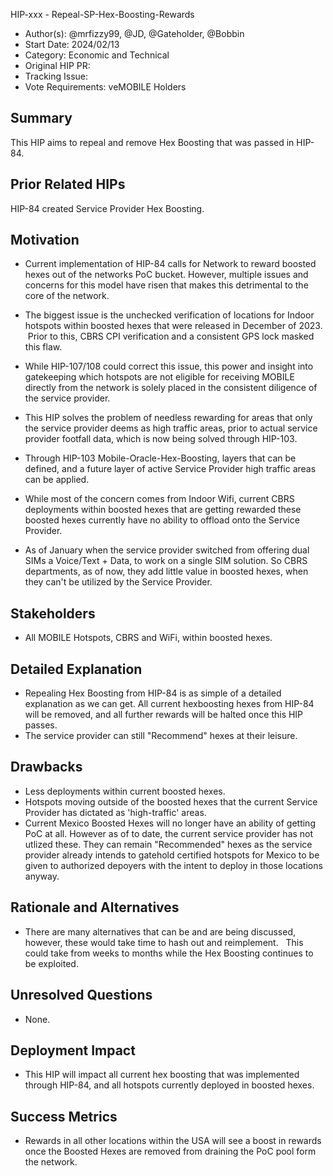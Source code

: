 HIP-xxx - Repeal-SP-Hex-Boosting-Rewards

- Author(s): @mrfizzy99, @JD, @Gateholder, @Bobbin
- Start Date: 2024/02/13
- Category: Economic and Technical
- Original HIP PR: <!-- leave this empty; maintainer will fill in ID of this pull request -->
- Tracking Issue: <!-- leave this empty; maintainer will create a discussion issue -->
- Vote Requirements: veMOBILE Holders

## Summary

This HIP aims to repeal and remove Hex Boosting that was passed in HIP-84. 

<!-- Read the content requests in all sections before starting to write any section. -->

## Prior Related HIPs
HIP-84 created Service Provider Hex Boosting.


## Motivation

- Current implementation of HIP-84 calls for Network to reward boosted hexes out of the networks PoC bucket. However, multiple issues and concerns for this model have risen that makes this detrimental to the core of the network.
- The biggest issue is the unchecked verification of locations for Indoor hotspots within boosted hexes that were released in December of 2023.  Prior to this, CBRS CPI verification and a consistent GPS lock masked this flaw.
- While HIP-107/108 could correct this issue, this power and insight into gatekeeping which hotspots are not eligible for receiving MOBILE directly from the network is solely placed in the consistent diligence of the service provider.

- This HIP solves the problem of needless rewarding for areas that only the service provider deems as high traffic areas, prior to actual service provider footfall data, which is now being solved through HIP-103.
- Through HIP-103 Mobile-Oracle-Hex-Boosting, layers that can be defined, and a future layer of active Service Provider high traffic areas can be applied.  

- While most of the concern comes from Indoor Wifi, current CBRS deployments within boosted hexes that are getting rewarded these boosted hexes currently have no ability to offload onto the Service Provider.
- As of January when the service provider switched from offering dual SIMs a Voice/Text + Data, to work on a single SIM solution. So CBRS departments, as of now, they add little value in boosted hexes, when they can't be utilized by the Service Provider.  
  

## Stakeholders

- All MOBILE Hotspots, CBRS and WiFi, within boosted hexes.  


## Detailed Explanation

- Repealing Hex Boosting from HIP-84 is as simple of a detailed explanation as we can get. All current hexboosting hexes from HIP-84 will be removed, and all further rewards will be halted once this HIP passes.
- The service provider can still "Recommend" hexes at their leisure. 


## Drawbacks

- Less deployments within current boosted hexes.
- Hotspots moving outside of the boosted hexes that the current Service Provider has dictated as 'high-traffic' areas.
- Current Mexico Boosted Hexes will no longer have an ability of getting PoC at all. However as of to date, the current service provider has not utlized these. They can remain "Recommended" hexes as the service provider already intends to gatehold certified hotspots for Mexico to be given to authorized depoyers with the intent to deploy in those locations anyway. 


## Rationale and Alternatives

- There are many alternatives that can be and are being discussed, however, these would take time to hash out and reimplement.   This could take from weeks to months while the Hex Boosting continues to be exploited. 


## Unresolved Questions

- None.

## Deployment Impact

- This HIP will impact all current hex boosting that was implemented through HIP-84, and all hotspots currently deployed in boosted hexes.
 

## Success Metrics

- Rewards in all other locations within the USA will see a boost in rewards once the Boosted Hexes are removed from draining the PoC pool form the network.
   
